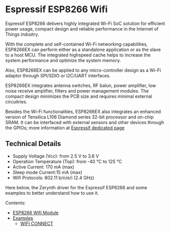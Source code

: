 # Espressif ESP8266 Wifi

Espressif ESP8266 delivers highly integrated Wi-Fi SoC solution for efficient power usage, compact design and reliable performance in the Internet of Things industry.

With the complete and self-contained Wi-Fi networking capabilities, ESP8266EX can perform either as a standalone application or as the slave to a host MCU. The integrated highspeed cache helps to increase the system performance and optimize the system memory.

Also, ESP8266EX can be applied to any micro-controller design as a Wi-Fi adaptor through SPI/SDIO or I2C/UART interfaces.

ESP8266EX integrates antenna switches, RF balun, power amplifier, low noise receive amplifier, filters and power management modules. The compact design minimizes the PCB size and requires minimal external circuitries.

Besides the Wi-Fi functionalities, ESP8266EX also integrates an enhanced version of Tensilica L106 Diamond series 32-bit processor and on-chip SRAM. It can be interfaced with external sensors and other devices through the GPIOs; more information at [Espressif dedicated page](https://espressif.com/en/products/hardware/esp8266ex/overview)

## Technical Details


* Supply Voltage (Vcc): from 2.5 V to 3.6 V
* Operation Temperature (Top): from -40 °C to 125 °C
* Active Current: 170 mA (max)
* Sleep mode Current:15 mA (max)
* Wifi Protocols: 802.11 b/n/e/i (2.4 GHz)

Here below, the Zerynth driver for the Espressif ESP8266 and some examples to better understand how to use it.

Contents:

-   [ESP8266 Wifi Module](https://docs.zerynth.com/latest/official/lib.espressif.esp8266wifi/docs/official_lib.espressif.esp8266wifi_esp8266wifi.html)
-   [Examples](https://docs.zerynth.com/latest/official/lib.espressif.esp8266wifi/examples/examples.html)
    -   [WIFI CONNECT](https://docs.zerynth.com/latest/official/lib.espressif.esp8266wifi/examples/examples.html#wifi-connect)
<!--stackedit_data:
eyJoaXN0b3J5IjpbMTE1OTY1MDMxNl19
-->